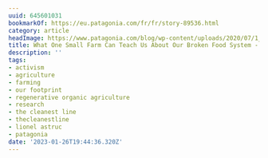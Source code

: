 ```yaml
---
uuid: 645601031
bookmarkOf: https://eu.patagonia.com/fr/fr/story-89536.html
category: article
headImage: https://www.patagonia.com/blog/wp-content/uploads/2020/07/1_dsc04852-copie-1-1024x683.jpg
title: What One Small Farm Can Teach Us About Our Broken Food System - Patagonia Stories
description: ''
tags:
- activism
- agriculture
- farming
- our footprint
- regenerative organic agriculture
- research
- the cleanest line
- thecleanestline
- lionel astruc
- patagonia
date: '2023-01-26T19:44:36.320Z'
---
```



